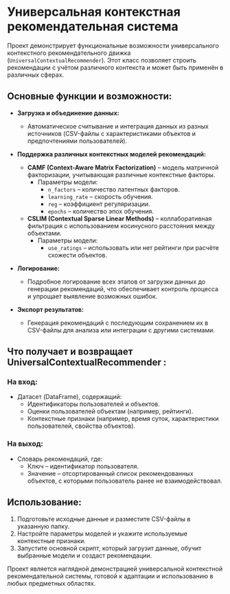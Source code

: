 # Универсальная контекстная рекомендательная система

Проект демонстрирует функциональные возможности универсального контекстного рекомендательного движка (`UniversalContextualRecommender`). Этот класс позволяет строить рекомендации с учётом различного контекста и может быть применён в различных сферах.

## Основные функции и возможности:

- **Загрузка и объединение данных:**

  - Автоматическое считывание и интеграция данных из разных источников (CSV-файлы с характеристиками объектов и предпочтениями пользователей).

- **Поддержка различных контекстных моделей рекомендаций:**

  - **CAMF (Context-Aware Matrix Factorization)** – модель матричной факторизации, учитывающая различные контекстные факторы.
    - Параметры модели:
      - `n_factors` – количество латентных факторов.
      - `learning_rate` – скорость обучения.
      - `reg` – коэффициент регуляризации.
      - `epochs` – количество эпох обучения.
  - **CSLIM (Contextual Sparse Linear Methods)** – коллаборативная фильтрация с использованием косинусного расстояния между объектами.
    - Параметры модели:
      - `use_ratings` – использовать или нет рейтинги при расчёте схожести объектов.

- **Логирование:**

  - Подробное логирование всех этапов от загрузки данных до генерации рекомендаций, что обеспечивает контроль процесса и упрощает выявление возможных ошибок.

- **Экспорт результатов:**

  - Генерация рекомендаций с последующим сохранением их в CSV-файлы для анализа или интеграции с другими системами.

## Что получает и возвращает UniversalContextualRecommender :

### На вход:

- Датасет (DataFrame), содержащий:
  - Идентификаторы пользователей и объектов.
  - Оценки пользователей объектам (например, рейтинги).
  - Контекстные признаки (например, время суток, характеристики пользователей, свойства объектов).

### На выход:

- Словарь рекомендаций, где:
  - Ключ – идентификатор пользователя.
  - Значение – отсортированный список рекомендованных объектов, с которыми пользователь ранее не взаимодействовал.

## Использование:

1. Подготовьте исходные данные и разместите CSV-файлы в указанную папку.
2. Настройте параметры моделей и укажите используемые контекстные признаки.
3. Запустите основной скрипт, который загрузит данные, обучит выбранные модели и создаст рекомендации.

Проект является наглядной демонстрацией универсальной контекстной рекомендательной системы, готовой к адаптации и использованию в любых предметных областях.

